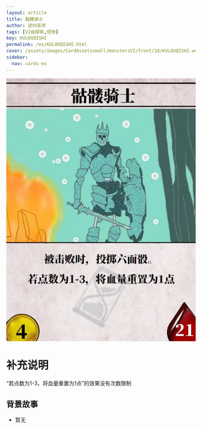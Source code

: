 ```yaml
---
layout: article
title: 骷髅骑士
author: 逆时巫师
tags: [VI级探索,怪物]
key: KULOUQISHI
permalink: /ex/KULOUQISHI.html
cover: /assets/images/CardAssetssmall/monstersVI/front/18/KULOUQISHI.webp
sidebar:
  nav: cards-ex
---
```

![](/assets/images/CardAssets/monstersVI/front/18/KULOUQISHI.webp)

# 补充说明

“若点数为1-3，将血量重置为1点”的效果没有次数限制

## 背景故事
* 暂无